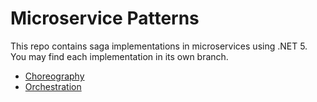 # Microservice Patterns
This repo contains saga implementations in microservices using .NET 5. You may find each implementation in its own branch.

* [Choreography](https://github.com/akoken/microservice-patterns/tree/saga-choreography)
* [Orchestration](https://github.com/akoken/microservice-patterns/tree/saga-orchestration)
